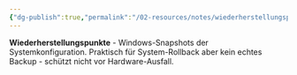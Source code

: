 ```yaml
---
{"dg-publish":true,"permalink":"/02-resources/notes/wiederherstellungspunkte/","tags":["system/snapshot","informatik/betriebssystem/windows/wiederherstellung"],"noteIcon":"","updated":"2025-09-10T16:55:34.000+02:00"}
---
```



**Wiederherstellungspunkte** - Windows-Snapshots der Systemkonfiguration.
Praktisch für System-Rollback aber kein echtes Backup - schützt nicht vor Hardware-Ausfall.